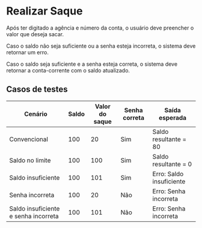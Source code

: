# Realizar Saque

Após ter digitado a agência e número da conta, o usuário deve preencher o valor que deseja sacar.

Caso o saldo não seja suficiente ou a senha esteja incorreta, o sistema deve retornar um erro.

Caso o saldo seja suficiente e a senha esteja correta, o sistema deve retornar a conta-corrente com o saldo atualizado.

## Casos de testes

| Cenário                              | Saldo | Valor do saque | Senha correta | Saída esperada           |
| ------------------------------------ | ----- | -------------- | ------------- | ------------------------ |
| Convencional                         | 100   | 20             | Sim           | Saldo resultante = 80    |
| Saldo no limite                      | 100   | 100            | Sim           | Saldo resultante = 0     |
| Saldo insuficiente                   | 100   | 101            | Sim           | Erro: Saldo insuficiente |
| Senha incorreta                      | 100   | 20             | Não           | Erro: Senha incorreta    |
| Saldo insuficiente e senha incorreta | 100   | 101            | Não           | Erro: Senha incorreta    |
